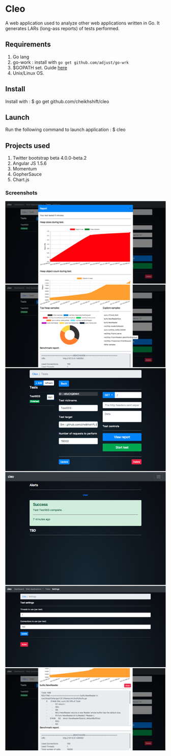 # Cleo
A web application used to analyze other web applications written in Go. It generates LARs (long-ass reports) of tests performed.

## Requirements
1. Go lang
2. go-work : install with `go get github.com/adjust/go-wrk`
3. $GOPATH set. Guide [here](https://learn-golang.com/en/getting-started/)
4. Unix/Linux OS.

## Install
Install with :
		$ go get github.com/cheikhshift/cleo

## Launch
Run the following command to launch application :
		$ cleo


## Projects used 
1. Twitter bootstrap beta 4.0.0-beta.2
2. Angular JS 1.5.6
3. Momentum 
4. GopherSauce
5. Chart.js

### Screenshots
![enter image description here](screens/1.png)
![enter image description here](screens/2.png)
![enter image description here](screens/3.png)
![enter image description here](screens/4.png)
![enter image description here](screens/5.png)
![enter image description here](screens/6.png)